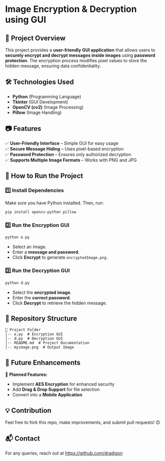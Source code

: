 # Image Encryption & Decryption using GUI

## 📌 Project Overview
This project provides a **user-friendly GUI application** that allows users to **securely encrypt and decrypt messages inside images** using **password protection**. The encryption process modifies pixel values to store the hidden message, ensuring data confidentiality.

## 🛠️ Technologies Used
- **Python** (Programming Language)
- **Tkinter** (GUI Development)
- **OpenCV (cv2)** (Image Processing)
- **Pillow** (Image Handling)

## 📷 Features
✅ **User-Friendly Interface** – Simple GUI for easy usage  
✅ **Secure Message Hiding** – Uses pixel-based encryption  
✅ **Password Protection** – Ensures only authorized decryption  
✅ **Supports Multiple Image Formats** – Works with PNG and JPG  

## 🚀 How to Run the Project
### 1️⃣ Install Dependencies
Make sure you have Python installed. Then, run:
```sh
pip install opencv-python pillow
```

### 2️⃣ Run the Encryption GUI
```sh
python e.py
```
- Select an image.
- Enter a **message and password**.
- Click **Encrypt** to generate `encryptedImage.png`.

### 3️⃣ Run the Decryption GUI
```sh
python d.py
```
- Select the **encrypted image**.
- Enter the **correct password**.
- Click **Decrypt** to retrieve the hidden message.



## 📎 Repository Structure
```
📂 Project Folder
│-- e.py  # Encryption GUI
│-- d.py  # Decryption GUI
│-- README.md  # Project Documentation
│-- myimage.png  # Output Image
```

## 🔗 Future Enhancements
🚀 **Planned Features:**
- Implement **AES Encryption** for enhanced security  
- Add **Drag & Drop Support** for file selection  
- Convert into a **Mobile Application**  

## 💡 Contribution
Feel free to fork this repo, make improvements, and submit pull requests! 😊


## 📬 Contact
For any queries, reach out at https://github.com/dradigon
